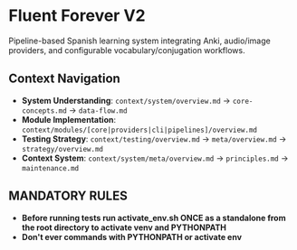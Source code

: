 # Fluent Forever V2

Pipeline-based Spanish learning system integrating Anki, audio/image providers, and configurable vocabulary/conjugation workflows.

## Context Navigation

- **System Understanding**: `context/system/overview.md` → `core-concepts.md` → `data-flow.md`
- **Module Implementation**: `context/modules/[core|providers|cli|pipelines]/overview.md`
- **Testing Strategy**: `context/testing/overview.md` → `meta/overview.md` → `strategy/overview.md`
- **Context System**: `context/system/meta/overview.md` → `principles.md` → `maintenance.md`

## MANDATORY RULES
- **Before running tests run activate_env.sh ONCE as a standalone from the root directory to activate venv and PYTHONPATH**
- **Don't ever commands with PYTHONPATH or activate env**
